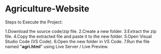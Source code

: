 # Agriculture-Website
Steps to Execute the Project:

1.Download the source code/zip file.
2.Create a new folder.
3.Extract the zip file.
4.Copy the  extracted file and paste it to the new folder.
5.Open Visual Studio Code (VS Code).
6.Open the new folder in VS Code.
7.Run the file named "**agri.html**" using Live Server / Live Preview.
